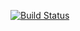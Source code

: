 [![Build Status](https://travis-ci.org/wesalvaro/pyoc.png?branch=master)](https://travis-ci.org/wesalvaro/pyoc)
